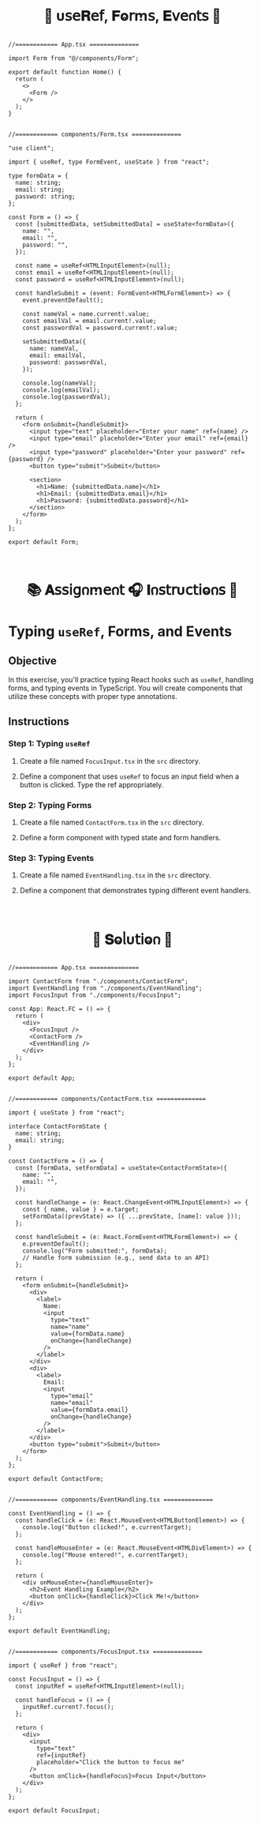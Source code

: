 
<h1  align="center" > 🍄 υ𝗌𝖾𝐑𝖾𝖿, 𝐅ⱺ𝗋ꭑ𝗌, 𝐄𝗏𝖾𐓣𝗍𝗌 🥠</h1>

```TSX

//============ App.tsx ============== 

import Form from "@/components/Form";

export default function Home() {
  return (
    <>
      <Form />
    </>
  );
}

```

```TSX

//============ components/Form.tsx ============== 

"use client";

import { useRef, type FormEvent, useState } from "react";

type formData = {
  name: string;
  email: string;
  password: string;
};

const Form = () => {
  const [submittedData, setSubmittedData] = useState<formData>({
    name: "",
    email: "",
    password: "",
  });

  const name = useRef<HTMLInputElement>(null);
  const email = useRef<HTMLInputElement>(null);
  const password = useRef<HTMLInputElement>(null);

  const handleSubmit = (event: FormEvent<HTMLFormElement>) => {
    event.preventDefault();

    const nameVal = name.current!.value;
    const emailVal = email.current!.value;
    const passwordVal = password.current!.value;

    setSubmittedData({
      name: nameVal,
      email: emailVal,
      password: passwordVal,
    });

    console.log(nameVal);
    console.log(emailVal);
    console.log(passwordVal);
  };

  return (
    <form onSubmit={handleSubmit}>
      <input type="text" placeholder="Enter your name" ref={name} />
      <input type="email" placeholder="Enter your email" ref={email} />
      <input type="password" placeholder="Enter your password" ref={password} />
      <button type="submit">Submit</button>

      <section>
        <h1>Name: {submittedData.name}</h1>
        <h1>Email: {submittedData.email}</h1>
        <h1>Password: {submittedData.password}</h1>
      </section>
    </form>
  );
};

export default Form;

```

</br>

<h1  align="center" >📚 𝐀𝗌𝗌𝗂𝗀𐓣ꭑ𝖾𐓣𝗍 🎧 𝚰𐓣𝗌𝗍𝗋υ𝖼𝗍𝗂ⱺ𐓣𝗌 🧋</h1>

# Typing `useRef`, Forms, and Events

## Objective

In this exercise, you'll practice typing React hooks such as `useRef`, handling forms, and typing events in TypeScript. You will create components that utilize these concepts with proper type annotations.

## Instructions

### Step 1: Typing `useRef`

1. Create a file named `FocusInput.tsx` in the `src` directory.

2. Define a component that uses `useRef` to focus an input field when a button is clicked. Type the ref appropriately.

### Step 2: Typing Forms

1. Create a file named `ContactForm.tsx` in the `src` directory.

2. Define a form component with typed state and form handlers.

### Step 3: Typing Events

1. Create a file named `EventHandling.tsx` in the `src` directory.

2. Define a component that demonstrates typing different event handlers.

</br>

<h1  align="center" >🌽 𝐒ⱺᥣυ𝗍𝗂ⱺ𐓣 🪻</h1>

```TSX

//============ App.tsx ============== 

import ContactForm from "./components/ContactForm";
import EventHandling from "./components/EventHandling";
import FocusInput from "./components/FocusInput";

const App: React.FC = () => {
  return (
    <div>
      <FocusInput />
      <ContactForm />
      <EventHandling />
    </div>
  );
};

export default App;

```

```TSX

//============ components/ContactForm.tsx ============== 

import { useState } from "react";

interface ContactFormState {
  name: string;
  email: string;
}

const ContactForm = () => {
  const [formData, setFormData] = useState<ContactFormState>({
    name: "",
    email: "",
  });

  const handleChange = (e: React.ChangeEvent<HTMLInputElement>) => {
    const { name, value } = e.target;
    setFormData((prevState) => ({ ...prevState, [name]: value }));
  };

  const handleSubmit = (e: React.FormEvent<HTMLFormElement>) => {
    e.preventDefault();
    console.log("Form submitted:", formData);
    // Handle form submission (e.g., send data to an API)
  };

  return (
    <form onSubmit={handleSubmit}>
      <div>
        <label>
          Name:
          <input
            type="text"
            name="name"
            value={formData.name}
            onChange={handleChange}
          />
        </label>
      </div>
      <div>
        <label>
          Email:
          <input
            type="email"
            name="email"
            value={formData.email}
            onChange={handleChange}
          />
        </label>
      </div>
      <button type="submit">Submit</button>
    </form>
  );
};

export default ContactForm;

```

```TSX

//============ components/EventHandling.tsx ============== 

const EventHandling = () => {
  const handleClick = (e: React.MouseEvent<HTMLButtonElement>) => {
    console.log("Button clicked!", e.currentTarget);
  };

  const handleMouseEnter = (e: React.MouseEvent<HTMLDivElement>) => {
    console.log("Mouse entered!", e.currentTarget);
  };

  return (
    <div onMouseEnter={handleMouseEnter}>
      <h2>Event Handling Example</h2>
      <button onClick={handleClick}>Click Me!</button>
    </div>
  );
};

export default EventHandling;

```

```TSX

//============ components/FocusInput.tsx ============== 

import { useRef } from "react";

const FocusInput = () => {
  const inputRef = useRef<HTMLInputElement>(null);

  const handleFocus = () => {
    inputRef.current?.focus();
  };

  return (
    <div>
      <input
        type="text"
        ref={inputRef}
        placeholder="Click the button to focus me"
      />
      <button onClick={handleFocus}>Focus Input</button>
    </div>
  );
};

export default FocusInput;

```